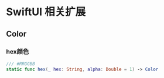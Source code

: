 # SwiftUI 相关扩展

## Color

### hex颜色

```swift
/// #RRGGBB
static func hex(_ hex: String, alpha: Double = 1) -> Color
```

